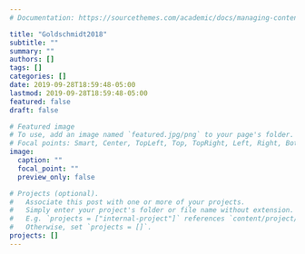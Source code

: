 ```yaml
---
# Documentation: https://sourcethemes.com/academic/docs/managing-content/

title: "Goldschmidt2018"
subtitle: ""
summary: ""
authors: []
tags: []
categories: []
date: 2019-09-28T18:59:48-05:00
lastmod: 2019-09-28T18:59:48-05:00
featured: false
draft: false

# Featured image
# To use, add an image named `featured.jpg/png` to your page's folder.
# Focal points: Smart, Center, TopLeft, Top, TopRight, Left, Right, BottomLeft, Bottom, BottomRight.
image:
  caption: ""
  focal_point: ""
  preview_only: false

# Projects (optional).
#   Associate this post with one or more of your projects.
#   Simply enter your project's folder or file name without extension.
#   E.g. `projects = ["internal-project"]` references `content/project/deep-learning/index.md`.
#   Otherwise, set `projects = []`.
projects: []
---
```

